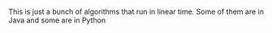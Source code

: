 This is just a bunch of algorithms that run in linear time. Some of them are in Java and some are in Python